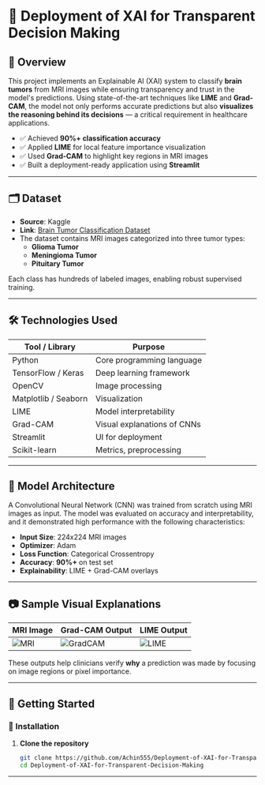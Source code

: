 # 🧠 Deployment of XAI for Transparent Decision Making

## 📌 Overview

This project implements an Explainable AI (XAI) system to classify **brain tumors** from MRI images while ensuring transparency and trust in the model's predictions. Using state-of-the-art techniques like **LIME** and **Grad-CAM**, the model not only performs accurate predictions but also **visualizes the reasoning behind its decisions** — a critical requirement in healthcare applications.

- ✅ Achieved **90%+ classification accuracy**
- ✅ Applied **LIME** for local feature importance visualization
- ✅ Used **Grad-CAM** to highlight key regions in MRI images
- ✅ Built a deployment-ready application using **Streamlit**

---

## 🗂️ Dataset

- **Source**: Kaggle  
- **Link**: [Brain Tumor Classification Dataset](https://www.kaggle.com/datasets)
- The dataset contains MRI images categorized into three tumor types:
  - **Glioma Tumor**
  - **Meningioma Tumor**
  - **Pituitary Tumor**

Each class has hundreds of labeled images, enabling robust supervised training.

---

## 🛠️ Technologies Used

| Tool / Library      | Purpose                             |
|---------------------|-------------------------------------|
| Python              | Core programming language           |
| TensorFlow / Keras  | Deep learning framework             |
| OpenCV              | Image processing                    |
| Matplotlib / Seaborn| Visualization                       |
| LIME                | Model interpretability              |
| Grad-CAM            | Visual explanations of CNNs         |
| Streamlit           | UI for deployment                   |
| Scikit-learn        | Metrics, preprocessing              |

---

## 🧪 Model Architecture

A Convolutional Neural Network (CNN) was trained from scratch using MRI images as input. The model was evaluated on accuracy and interpretability, and it demonstrated high performance with the following characteristics:

- **Input Size**: 224x224 MRI images
- **Optimizer**: Adam
- **Loss Function**: Categorical Crossentropy
- **Accuracy**: **90%+** on test set
- **Explainability**: LIME + Grad-CAM overlays

---

## 📷 Sample Visual Explanations

| MRI Image | Grad-CAM Output | LIME Output |
|-----------|------------------|--------------|
| ![MRI](assets/sample_mri.png) | ![GradCAM](assets/sample_gradcam.png) | ![LIME](assets/sample_lime.png) |

These outputs help clinicians verify **why** a prediction was made by focusing on image regions or pixel importance.

---

## 🚀 Getting Started

### 🔧 Installation

1. **Clone the repository**
   ```bash
   git clone https://github.com/Achin555/Deployment-of-XAI-for-Transparent-Decision-Making.git
   cd Deployment-of-XAI-for-Transparent-Decision-Making
****
